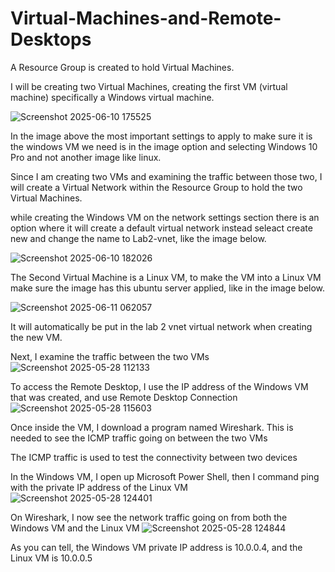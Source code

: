 # Virtual-Machines-and-Remote-Desktops
A Resource Group is created to hold Virtual Machines.

I will be creating two Virtual Machines, creating the first VM (virtual machine) specifically a Windows virtual machine.

![Screenshot 2025-06-10 175525](https://github.com/user-attachments/assets/3fea9d55-8fe8-4615-beaf-3d4f700d76a4)

In the image above the most important settings to apply to make sure it is the windows VM we need is in the image option and selecting Windows 10 Pro and not another image like linux.

Since I am creating two VMs and examining the traffic between those two, I will create a Virtual Network within the Resource Group to hold the two Virtual Machines.

while creating the Windows VM on the network settings section there is an option where it will create a default virtual network instead seleact create new and change the name to Lab2-vnet, like the image below.

![Screenshot 2025-06-10 182026](https://github.com/user-attachments/assets/41a68be6-0fad-4526-b9ee-5b7a196306dd)


The Second Virtual Machine is a Linux VM, to make the VM into a Linux VM make sure the image has this ubuntu server applied, like in the image below.

![Screenshot 2025-06-11 062057](https://github.com/user-attachments/assets/0e1dafe1-8542-4107-92f0-395857f004ae)

It will automatically be put in the lab 2 vnet virtual network when creating the new VM.

Next, I examine the traffic between the two VMs
![Screenshot 2025-05-28 112133](https://github.com/user-attachments/assets/8fdb0f2d-f68a-4be1-9258-6a29f33eb96b)

To access the Remote Desktop, I use the IP address of the Windows VM that was created, and use Remote Desktop Connection 
![Screenshot 2025-05-28 115603](https://github.com/user-attachments/assets/d74d3573-c99f-4bbf-bfd1-2991af2b01fb)

Once inside the VM, I download a program named Wireshark. This is needed to see the ICMP traffic going on between the two VMs

The ICMP traffic is used to test the connectivity between two devices

In the Windows VM, I open up Microsoft Power Shell, then I command ping with the private IP address of the Linux VM
![Screenshot 2025-05-28 124401](https://github.com/user-attachments/assets/e4684d0f-f766-4586-8007-34a9f94c8562)

On Wireshark, I now see the network traffic going on from both the Windows VM and the Linux VM 
![Screenshot 2025-05-28 124844](https://github.com/user-attachments/assets/2e752d72-9bc1-4247-a9e4-859d768e604d)

As you can tell, the Windows VM private IP address is 10.0.0.4, and the Linux VM is 10.0.0.5
